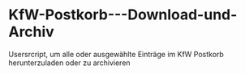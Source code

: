 # KfW-Postkorb---Download-und-Archiv
Usersrcript, um alle oder ausgewählte Einträge im KfW Postkorb herunterzuladen oder zu archivieren
